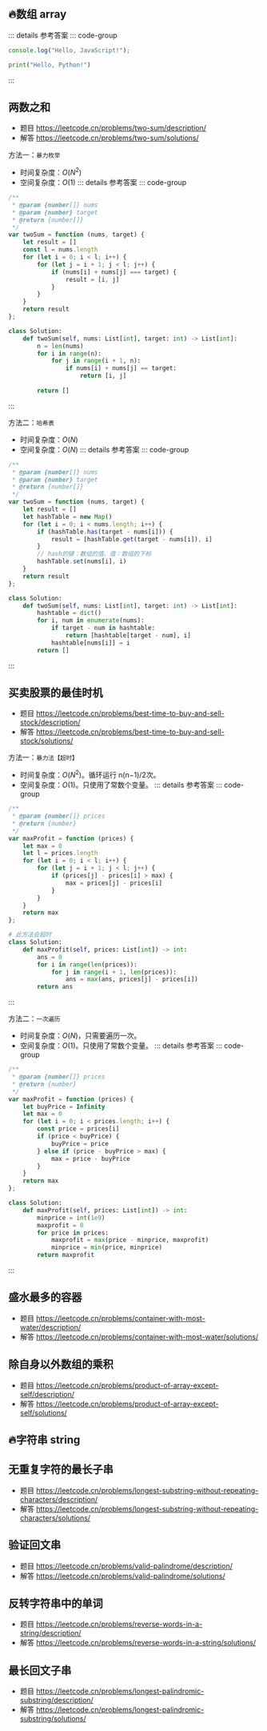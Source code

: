 ## 🔥数组 array
::: details 参考答案
::: code-group

```js [JavaScript]
console.log("Hello, JavaScript!");
```

```python [Python3]
print("Hello, Python!")
```

:::

## 两数之和
- 题目 https://leetcode.cn/problems/two-sum/description/
- 解答 https://leetcode.cn/problems/two-sum/solutions/

方法一：`暴力枚举`
- 时间复杂度：$O(N^2)$
- 空间复杂度：$O(1)$
::: details 参考答案
::: code-group

```js [JavaScript]
/**
 * @param {number[]} nums
 * @param {number} target
 * @return {number[]}
 */
var twoSum = function (nums, target) {
    let result = []
    const l = nums.length
    for (let i = 0; i < l; i++) {
        for (let j = i + 1; j < l; j++) {
            if (nums[i] + nums[j] === target) {
                result = [i, j]
            }
        }
    }
    return result
};
```

```python [Python3]
class Solution:
    def twoSum(self, nums: List[int], target: int) -> List[int]:
        n = len(nums)
        for i in range(n):
            for j in range(i + 1, n):
                if nums[i] + nums[j] == target:
                    return [i, j]
        
        return []
```

:::

方法二：`哈希表`
- 时间复杂度：$O(N)$
- 空间复杂度：$O(N)$
::: details 参考答案
::: code-group

```js [JavaScript]
/**
 * @param {number[]} nums
 * @param {number} target
 * @return {number[]}
 */
var twoSum = function (nums, target) {
    let result = []
    let hashTable = new Map()
    for (let i = 0; i < nums.length; i++) {
        if (hashTable.has(target - nums[i])) {
            result = [hashTable.get(target - nums[i]), i]
        }
        // hash的键：数组的值、值：数组的下标
        hashTable.set(nums[i], i)
    }
    return result
};
```

```python [Python3]
class Solution:
    def twoSum(self, nums: List[int], target: int) -> List[int]:
        hashtable = dict()
        for i, num in enumerate(nums):
            if target - num in hashtable:
                return [hashtable[target - num], i]
            hashtable[nums[i]] = i
        return []
```

:::


## 买卖股票的最佳时机
- 题目 https://leetcode.cn/problems/best-time-to-buy-and-sell-stock/description/
- 解答 https://leetcode.cn/problems/best-time-to-buy-and-sell-stock/solutions/

方法一：`暴力法【超时】`
- 时间复杂度：$O(N^2)$。循环运行 n(n−1)/2次。
- 空间复杂度：$O(1)$。只使用了常数个变量。
::: details 参考答案
::: code-group

```js [JavaScript]
/**
 * @param {number[]} prices
 * @return {number}
 */
var maxProfit = function (prices) {
    let max = 0
    let l = prices.length
    for (let i = 0; i < l; i++) {
        for (let j = i + 1; j < l; j++) {
            if (prices[j] - prices[i] > max) {
                max = prices[j] - prices[i]
            }
        }
    }
    return max
};
```

```python [Python3]
# 此方法会超时
class Solution:
    def maxProfit(self, prices: List[int]) -> int:
        ans = 0
        for i in range(len(prices)):
            for j in range(i + 1, len(prices)):
                ans = max(ans, prices[j] - prices[i])
        return ans
```

:::

方法二：`一次遍历`
- 时间复杂度：$O(N)$，只需要遍历一次。
- 空间复杂度：$O(1)$。只使用了常数个变量。
::: details 参考答案
::: code-group

```js [JavaScript]
/**
 * @param {number[]} prices
 * @return {number}
 */
var maxProfit = function (prices) {
    let buyPrice = Infinity
    let max = 0
    for (let i = 0; i < prices.length; i++) {
        const price = prices[i]
        if (price < buyPrice) {
            buyPrice = price
        } else if (price - buyPrice > max) {
            max = price - buyPrice
        }
    }
    return max
};
```

```python [Python3]
class Solution:
    def maxProfit(self, prices: List[int]) -> int:
        minprice = int(1e9)
        maxprofit = 0
        for price in prices:
            maxprofit = max(price - minprice, maxprofit)
            minprice = min(price, minprice)
        return maxprofit
```

:::

## 盛水最多的容器
- 题目 https://leetcode.cn/problems/container-with-most-water/description/
- 解答 https://leetcode.cn/problems/container-with-most-water/solutions/

## 除自身以外数组的乘积
- 题目 https://leetcode.cn/problems/product-of-array-except-self/description/
- 解答 https://leetcode.cn/problems/product-of-array-except-self/solutions/


## 🔥字符串 string

## 无重复字符的最长子串
- 题目 https://leetcode.cn/problems/longest-substring-without-repeating-characters/description/
- 解答 https://leetcode.cn/problems/longest-substring-without-repeating-characters/solutions/

## 验证回文串
- 题目 https://leetcode.cn/problems/valid-palindrome/description/
- 解答 https://leetcode.cn/problems/valid-palindrome/solutions/

## 反转字符串中的单词
- 题目 https://leetcode.cn/problems/reverse-words-in-a-string/description/
- 解答 https://leetcode.cn/problems/reverse-words-in-a-string/solutions/

## 最长回文子串
- 题目 https://leetcode.cn/problems/longest-palindromic-substring/description/
- 解答 https://leetcode.cn/problems/longest-palindromic-substring/solutions/
